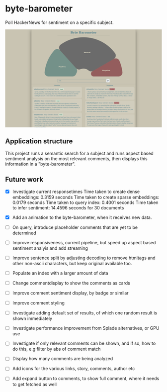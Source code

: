 # byte-barometer

Poll HackerNews for sentiment on a specific subject.

![Current frontend of the byte barometer](/bytebarometer.png?raw=true "From an arbitrary subject chosen by the user a general poll is created using natural language processing.")

## Application structure

This project runs a semantic search for a subject and runs aspect based sentiment analysis on the most relevant comments, then displays this information in a "byte-barometer".

## Future work

- [x] Investigate current responsetimes
      Time taken to create dense embeddings: 0.3159 seconds
      Time taken to create sparse embeddings: 0.0179 seconds
      Time taken to query index: 0.4001 seconds
      Time taken to infer sentiment: 14.4596 seconds for 30 documents
- [x] Add an animation to the byte-barometer, when it receives new data.
- [ ] On query, introduce placeholder comments that are yet to be determined
- [ ] Improve responsiveness, current pipeline, but speed up aspect based sentiment analyis and add streaming

- [ ] Improve sentence split by adjusting decoding to remove htmltags and other non-ascii characters, but keep original available too.
- [ ] Populate an index with a larger amount of data
- [ ] Change commentdisplay to show the comments as cards
- [ ] Improve comment sentiment display, by badge or similar
- [ ] Improve comment styling
- [ ] Investigate adding default set of results, of which one random result is shown immediately
- [ ] Investigate performance improvement from Splade alternatives, or GPU use
- [ ] Investigate if only relevant comments can be shown, and if so, how to do this, e.g filter by abs of comment match
- [ ] Display how many comments are being analyzed
- [ ] Add icons for the various links, story, comments, author etc
- [ ] Add expand button to comments, to show full comment, where it needs to get fetched as well

